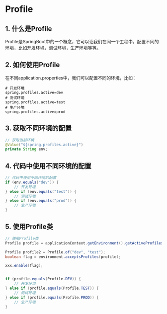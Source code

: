 # Profile

## 1. 什么是Profile

Profile是SpringBoot中的一个概念，它可以让我们在同一个工程中，配置不同的环境，比如开发环境，测试环境，生产环境等等。

## 2. 如何使用Profile

在不同application.properties中，我们可以配置不同的环境，比如：

```properties
# 开发环境
spring.profiles.active=dev
# 测试环境
spring.profiles.active=test
# 生产环境
spring.profiles.active=prod
```

## 3. 获取不同环境的配置

```java
// 获取当前环境
@Value("${spring.profiles.active}")
private String env;
```

## 4. 代码中使用不同环境的配置

```java
// 代码中使用不同环境的配置
if (env.equals("dev")) {
	// 开发环境
} else if (env.equals("test")) {
	// 测试环境
} else if (env.equals("prod")) {
	// 生产环境
}
```

## 5. 使用Profile类

```java
// 使用Profile类
Profile profile = applicationContext.getEnvironment().getActiveProfiles()[0];

Profile profile2 = Profile.of("dev", "test");
boolean flag = environment.acceptsProfiles(profile);

xxx.enable(flag);


if (profile.equals(Profile.DEV)) {
	// 开发环境
} else if (profile.equals(Profile.TEST)) {
	// 测试环境
} else if (profile.equals(Profile.PROD)) {
	// 生产环境
}
```




